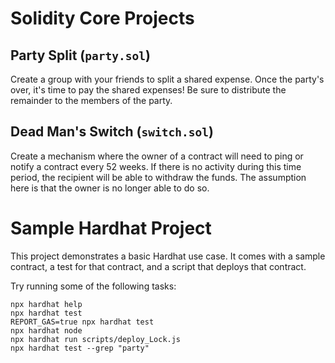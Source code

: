 # Solidity Core Projects
## Party Split (`party.sol`)
Create a group with your friends to split a shared expense. 
Once the party's over, it's time to pay the shared expenses! 
Be sure to distribute the remainder to the members of the party.

## Dead Man's Switch (`switch.sol`)
Create a mechanism where the owner of a contract will need to ping or notify a contract every 52 weeks. 
If there is no activity during this time period, the recipient will be able to withdraw the funds. 
The assumption here is that the owner is no longer able to do so.





# Sample Hardhat Project

This project demonstrates a basic Hardhat use case. It comes with a sample contract, a test for that contract, and a script that deploys that contract.

Try running some of the following tasks:

```shell
npx hardhat help
npx hardhat test
REPORT_GAS=true npx hardhat test
npx hardhat node
npx hardhat run scripts/deploy_Lock.js
npx hardhat test --grep "party"
```

